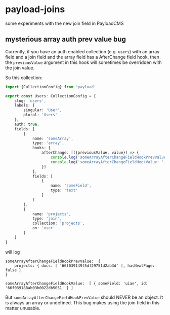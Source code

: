 # payload-joins

some experiments with the new join field in PayloadCMS


## mysterious array auth prev value bug

Currently, if you have an auth enabled collection (e.g. `users`) with an array field and a join field 
and the array field has a AfterChange field hook, then the `previousValue` argument in this hook will sometimes be overridden with the join value.

So this collection:

```typescript
import {CollectionConfig} from 'payload'

export const Users: CollectionConfig = {
    slug: 'users',
    labels: {
        singular: 'User',
        plural: 'Users'
    },
    auth: true,
    fields: [
        {
            name: 'someArray',
            type: 'array',
            hooks: {
                afterChange: [({previousValue, value}) => {
                    console.log('someArrayAfterChangeFieldHookPrevValue: ', previousValue)
                    console.log('someArrayAfterChangeFieldHookValue: ', value)
                }]
            },
            fields: [
                {
                    name: 'someField',
                    type: 'text'
                }
            ]
        },
        {
            name: 'projects',
            type: 'join',
            collection: 'projects',
            on: 'user'
        }
    ]
}
```

will log 

```
someArrayAfterChangeFieldHookPrevValue:  {
    projects: { docs: [ '66f039149f5df29751d2ab3d' ], hasNextPage: false }
}

someArrayAfterChangeFieldHookValue:  [ { someField: 'uiae', id: '66f039188ab03b0022db5051' } ]
```

But `someArrayAfterChangeFieldHookPrevValue` should NEVER be an object. It is always an array or undefined. 
This bug makes using the join field in this matter unusable.